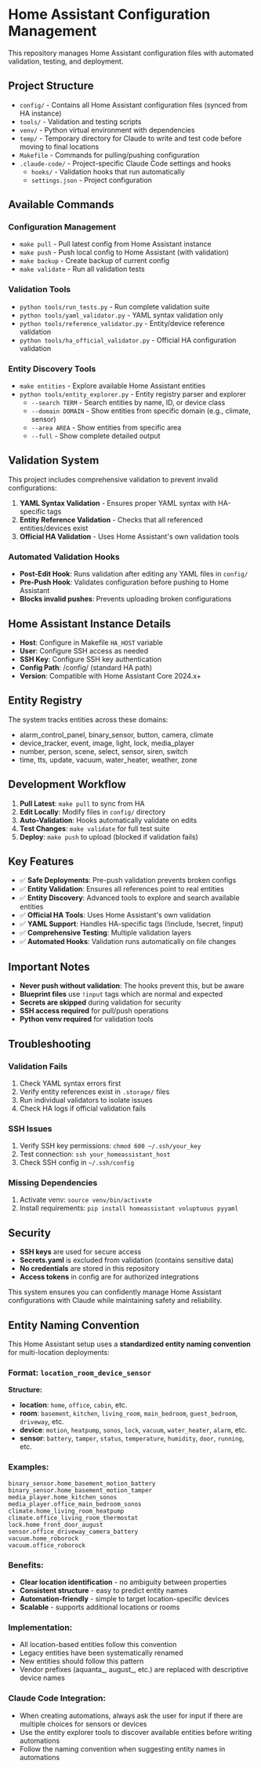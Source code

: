 # Home Assistant Configuration Management

This repository manages Home Assistant configuration files with automated validation, testing, and deployment.

## Project Structure

- `config/` - Contains all Home Assistant configuration files (synced from HA instance)
- `tools/` - Validation and testing scripts
- `venv/` - Python virtual environment with dependencies
- `temp/` - Temporary directory for Claude to write and test code before moving to final locations
- `Makefile` - Commands for pulling/pushing configuration
- `.claude-code/` - Project-specific Claude Code settings and hooks
  - `hooks/` - Validation hooks that run automatically
  - `settings.json` - Project configuration

## Available Commands

### Configuration Management
- `make pull` - Pull latest config from Home Assistant instance
- `make push` - Push local config to Home Assistant (with validation)
- `make backup` - Create backup of current config
- `make validate` - Run all validation tests

### Validation Tools
- `python tools/run_tests.py` - Run complete validation suite
- `python tools/yaml_validator.py` - YAML syntax validation only
- `python tools/reference_validator.py` - Entity/device reference validation
- `python tools/ha_official_validator.py` - Official HA configuration validation

### Entity Discovery Tools
- `make entities` - Explore available Home Assistant entities
- `python tools/entity_explorer.py` - Entity registry parser and explorer
  - `--search TERM` - Search entities by name, ID, or device class
  - `--domain DOMAIN` - Show entities from specific domain (e.g., climate, sensor)
  - `--area AREA` - Show entities from specific area
  - `--full` - Show complete detailed output

## Validation System

This project includes comprehensive validation to prevent invalid configurations:

1. **YAML Syntax Validation** - Ensures proper YAML syntax with HA-specific tags
2. **Entity Reference Validation** - Checks that all referenced entities/devices exist
3. **Official HA Validation** - Uses Home Assistant's own validation tools

### Automated Validation Hooks

- **Post-Edit Hook**: Runs validation after editing any YAML files in `config/`
- **Pre-Push Hook**: Validates configuration before pushing to Home Assistant
- **Blocks invalid pushes**: Prevents uploading broken configurations

## Home Assistant Instance Details

- **Host**: Configure in Makefile `HA_HOST` variable
- **User**: Configure SSH access as needed
- **SSH Key**: Configure SSH key authentication
- **Config Path**: /config/ (standard HA path)
- **Version**: Compatible with Home Assistant Core 2024.x+

## Entity Registry

The system tracks entities across these domains:
- alarm_control_panel, binary_sensor, button, camera, climate
- device_tracker, event, image, light, lock, media_player
- number, person, scene, select, sensor, siren, switch
- time, tts, update, vacuum, water_heater, weather, zone

## Development Workflow

1. **Pull Latest**: `make pull` to sync from HA
2. **Edit Locally**: Modify files in `config/` directory
3. **Auto-Validation**: Hooks automatically validate on edits
4. **Test Changes**: `make validate` for full test suite
5. **Deploy**: `make push` to upload (blocked if validation fails)

## Key Features

- ✅ **Safe Deployments**: Pre-push validation prevents broken configs
- ✅ **Entity Validation**: Ensures all references point to real entities
- ✅ **Entity Discovery**: Advanced tools to explore and search available entities
- ✅ **Official HA Tools**: Uses Home Assistant's own validation
- ✅ **YAML Support**: Handles HA-specific tags (!include, !secret, !input)
- ✅ **Comprehensive Testing**: Multiple validation layers
- ✅ **Automated Hooks**: Validation runs automatically on file changes

## Important Notes

- **Never push without validation**: The hooks prevent this, but be aware
- **Blueprint files** use `!input` tags which are normal and expected
- **Secrets are skipped** during validation for security
- **SSH access required** for pull/push operations
- **Python venv required** for validation tools

## Troubleshooting

### Validation Fails
1. Check YAML syntax errors first
2. Verify entity references exist in `.storage/` files
3. Run individual validators to isolate issues
4. Check HA logs if official validation fails

### SSH Issues
1. Verify SSH key permissions: `chmod 600 ~/.ssh/your_key`
2. Test connection: `ssh your_homeassistant_host`
3. Check SSH config in `~/.ssh/config`

### Missing Dependencies
1. Activate venv: `source venv/bin/activate`
2. Install requirements: `pip install homeassistant voluptuous pyyaml`

## Security

- **SSH keys** are used for secure access
- **Secrets.yaml** is excluded from validation (contains sensitive data)
- **No credentials** are stored in this repository
- **Access tokens** in config are for authorized integrations

This system ensures you can confidently manage Home Assistant configurations with Claude while maintaining safety and reliability.

## Entity Naming Convention

This Home Assistant setup uses a **standardized entity naming convention** for multi-location deployments:

### **Format: `location_room_device_sensor`**

**Structure:**
- **location**: `home`, `office`, `cabin`, etc.
- **room**: `basement`, `kitchen`, `living_room`, `main_bedroom`, `guest_bedroom`, `driveway`, etc.
- **device**: `motion`, `heatpump`, `sonos`, `lock`, `vacuum`, `water_heater`, `alarm`, etc.
- **sensor**: `battery`, `tamper`, `status`, `temperature`, `humidity`, `door`, `running`, etc.

### **Examples:**
```
binary_sensor.home_basement_motion_battery
binary_sensor.home_basement_motion_tamper
media_player.home_kitchen_sonos
media_player.office_main_bedroom_sonos
climate.home_living_room_heatpump
climate.office_living_room_thermostat
lock.home_front_door_august
sensor.office_driveway_camera_battery
vacuum.home_roborock
vacuum.office_roborock
```

### **Benefits:**
- **Clear location identification** - no ambiguity between properties
- **Consistent structure** - easy to predict entity names
- **Automation-friendly** - simple to target location-specific devices
- **Scalable** - supports additional locations or rooms

### **Implementation:**
- All location-based entities follow this convention
- Legacy entities have been systematically renamed
- New entities should follow this pattern
- Vendor prefixes (aquanta_, august_, etc.) are replaced with descriptive device names

### **Claude Code Integration:**
- When creating automations, always ask the user for input if there are multiple choices for sensors or devices
- Use the entity explorer tools to discover available entities before writing automations
- Follow the naming convention when suggesting entity names in automations
